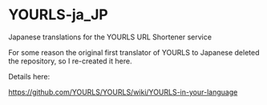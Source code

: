 # YOURLS-ja_JP
Japanese translations for the YOURLS URL Shortener service

For some reason the original first translator of YOURLS to Japanese deleted the repository,
so I re-created it here.

Details here:

https://github.com/YOURLS/YOURLS/wiki/YOURLS-in-your-language
